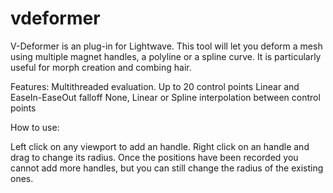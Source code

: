 # vdeformer
V-Deformer is an plug-in for Lightwave. This tool will let you deform a mesh using multiple magnet handles, a polyline or a spline curve. It is particularly useful for morph creation and combing hair.

Features:
Multithreaded evaluation.
Up to 20 control points
Linear and EaseIn-EaseOut falloff
None, Linear or Spline interpolation between control points

How to use:

Left click on any viewport to add an handle. Right click on an handle and drag to change its radius.
Once the positions have been recorded you cannot add more handles, but you can still change the radius of the existing ones.
